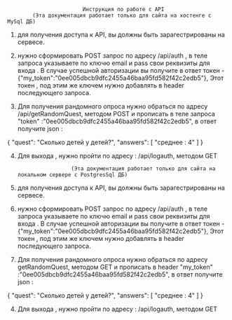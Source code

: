 


 


                            Инструкция по работе с API 
            (Эта документация работает только для сайта на хостенге с MySql ДБ)

1. для получения доступа к API, вы должны быть зарагестрированы на сервесе.

2. нужно сформировать POST запрос по адресу /api/auth , в теле запроса указываете по ключю email и pass свои реквизиты для входа . В случае успешной авторизации вы получите в ответ токен - {"my_token":"0ee005dbcb9dfc2455a46baa95fd582f42c2edb5"}, Этот токен , под этим же ключем нужно добавлять в header последующего запроса.


3. Для получения рандомного опроса нужно обраться по адресу /api/getRandomQuest, методом POST и прописать в теле запроса "token" :"0ee005dbcb9dfc2455a46baa95fd582f42c2edb5", в ответ получите json :

{
    "quest": "Сколько детей у детей?",
    "answers": [
        "среднее : 4"
    ]
}

4. Для выхода , нужно пройти по адресу : /api/logauth, методом GET










                        (Эта документация работает только для сайта на локальном сервере с PostgresSql ДБ)


1. для получения доступа к API, вы должны быть зарагестрированы на сервесе.

2. нужно сформировать POST запрос по адресу /api/auth , в теле запроса указываете по ключю email и pass свои реквизиты для входа . В случае успешной авторизации вы получите в ответ токен - {"my_token":"0ee005dbcb9dfc2455a46baa95fd582f42c2edb5"}, Этот токен , под этим же ключем нужно добавлять в header последующего запроса.

3. Для получения рандомного опроса нужно обраться по адресу getRandomQuest, методом GET и прописать в header "my_token" :"0ee005dbcb9dfc2455a46baa95fd582f42c2edb5", в ответ получите json :

{ 
    "quest": "Сколько детей у детей?", 
    "answers": [ "среднее : 4" ] 
}

4. Для выхода , нужно пройти по адресу : /api/logauth, методом GET